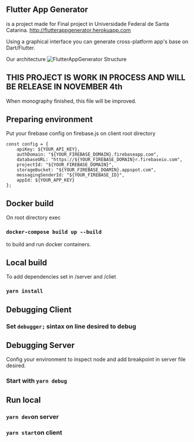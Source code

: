 ## Flutter App Generator 
is a project made for Final project in Universidade Federal de Santa Catarina.
http://flutterappgenerator.herokuapp.com

Using a graphical interface you can generate cross-platform app's base on Dart/Flutter.

Our architecture
![FlutterAppGenerator Structure](https://www.draw.io/?lightbox=1&highlight=0000ff&edit=_blank&layers=1&nav=1&title=Software%20architecture#R7Vxbc9o4FP41eYSx5QvwGEjc3Zl2p5N0Z2f2pSNsYdTaFmuLQPrr98iWjG05XBJMgJROEziWb%2Bc75zs3kxtrEq8%2FpXgx%2F8ICEt0gI1jfWHc3CI0sBD%2BF4LkQuEoQpjQoROZG8Eh%2FESk0pHRJA5LVFnLGIk4XdaHPkoT4vCbDacpW9WUzFtXPusAh0QSPPo506T804PNCOkSDjfwPQsO5OrPpjootMVaL5Z1kcxywVUVk3d9Yk5QxXryL1xMSCd0pvRT7eS9sLS8sJQnfZ4dVsIzix8lkNfaTgfM9GKN%2Ff%2FXsYXGYJxwt5R3Lq%2BXPSgUkAI3IjyzlcxayBEf3G%2Bk4ZcskIOI8BnzarPnM2AKEJgh%2FEM6fJbx4yRmI5jyO5NYZS%2FiERSzNz2gZhgX%2FQa7fo7ztjC1Tn2y5MdOVxoLTkPAtCy2nWCjusnIKqcNPhMWEp8%2BwICUR5vSpbhdYmldYrtsgAG8kCAcAMkAaIAGLMU3gaCFJSIo50RDiZM3rCk1JRn%2Fhab5AKHLBaMLza3XGN84dSHBEwwQEPqiWgN7HTyTlFAz%2FVm6IaRDk6EZ4SqIx9n%2BGOc4VnGb56yD8tlshXAJZt%2Fm1vJWa69TQkXv1jD6ykMR%2Bb8Tk4b4KJVWWsNksA9tpQlqe9fUoux%2Fe7ZB1bLfLd71NU%2FxcWSDtXsdY2oszlOwsw5PlNEj0sPXwpriCo1rLwNCs5YGENBN%2Be21U4B6VCpwaWD3zbbywrh%2BmcdTuWUM5V8UOvBTUTZJAs4NsReMIJwK0DJyRSw5wzQreEZkJW8kW2KdJ%2BDn%2FdDfc5v8aKi9qv0zgpJbAc4rPq00WZdlyzbySQSETdRRaTWc36eJsUWSRM7oWzFp1pD0ch8Z5Opk7gdQ43E4pv6NxCJce0am4gczHEMq9O%2Bb%2FJGk%2Fewr395LSEvbGY1SHQ6FTQcNpAcPuKs1BOqXpJjzHi0JphVIrUDQJiouAV0o%2FC5b6yjLKKRNbp4xzFu9HX%2FnJbpUVCOLSTEKBOedcFCG3QhPI84PE7lPgqBmFoJz2fTgj8gLMMfwS8kwgDwE660Ho81wgReQ9EOzz%2Fo%2Fsu9jQM9Gwv0hC3UM7swrTQTWzcDWrsO0Wq7C7sgrzA1vFNMVJkPWApDwECvZSEizXL9tEI84OPMPwvC5tBRnOWdnKqCUpAm86TkYEqXIm%2BVtXfbudyTD6Lc%2B9e3ZbKjSBl4oO8gKNDn27jpdt7UX5ipmPDpjVlsWCiZ8zYOJ1Sp9S3vJuGOkEfB9QDgpBRt7foz68%2BzsThYfxp0h6ZtjX%2BxGrOeXkcYHzUnEF%2B9Xh1LjzJb1r%2BVWHQDTSI53dhi1ADDsDQm8D%2FYWfaIjz4IWMLyRZXoHazUaF9v56tzS9T1i8YAmRbYQLVziyzszQXT2Ma2q%2ByE6YanDt7IQpEN%2B5E%2BY2CnZruL0TtmN9R50wPT49LqeZn9Lp9XXFS9d4cyvM6Ks843xb4khnXg1RVfvF61AkI%2F3QX6B%2BwJaghoecaccZT9lPUlF6kL8EGDSK2kAqx3Jmubsa9LUQQ1lm7azQD%2B6YuXa9FrcsnZpNt4WbVcv0%2BCWW3QKJG6nqM7dDpRn3vyUrFKHCWkXkhuI3lGfilJzG4KvGHdTAU5wRdUS4wuKgxWIlnqZK4tGUFDs0rCLA2bzk%2FrpnGA2Wr9uAYw5tz9KsJmFF27TN2GbqIoA8cMrlcaNGayEtwHmx9VCSyI46pVxXb9E6ul2O8ldL53FPrim9b7e5Vhu4qN9W8r%2BRa9SopeYNg%2Fru3fGQfbUJibNnQqJqoTOZiKM92vZHp%2F0NfnkiP81YtOTkNvUfK02G8hM6aaCwDLvmGqalN%2FPbA0VXSTzSB1NvCRS3Sz4H9QATFtXu7wBxBgHC2dtMrzxAWDofiTLgEoawjqOnlK1DWGvUFVXYbVTxQpp%2FdSMeMfizBQZewgLyI%2BslZNVb4IQDofSmEVxfZd6zq1l02GzQ2t9%2Fy%2FlBo1Wkmc5JY4zVVow0DIcteUQT4Gn1LKih6xH%2BeeK0YyDtgJLNNsnqjRCABgPTdF8KAbXIstMK241Xazk0ssAqWdcnRy0mmnc0SHr%2FRIrGhtkSp%2FAqsyFOReR79pxxEndpRMgc9us8rU%2Bh1GCqFiI645%2BBZkYeqELYUaGMo3SRuplGHdY%2BegVYxqABlmpJ7OgOdzaPcvSZoQbQhTyyczgco3o%2F6L0f2VGPinzIyN18OGMG5SDYz7ZwLb31VOEaAlU919N5ts1aOvNcvZ3rFTr70AzbeHy4hV9POu93Lq3ZtRWHnS0wR7rIzhaYelj1TFpgjp60PECu2%2BJLdSh2zKd3Udah4%2BhX1BiNAnXY0slCp6Qtd48nEK%2FJIYZ7OoR7Xj1hR%2F%2F%2BDBR9UKFF0fU5RVmIv59X7DGbvSKvUMa%2B2yvQWXmFu8ek5EPCZB8bplc9YWMO6n6NBk4Vcm09Gjrb1nfzhI2rpxq%2FbUgsPI%2BntA61IdXwP6kJ6U2bbykRLTb5BWZ2dSG6rNDeL0S3fDdQ1dvGNxIvwCqJ%2FgTrxem9rvaRrvbRSbWuDyVkN%2FkLTnB4%2BbloOavdovHB6JQa17uQ%2F1Dg5Jansy9M1Wbj0ew2Vbc131%2BhavHtsvLvjhS0v%2FnjLdb9%2Fw%3D%3D)

## THIS PROJECT IS WORK IN PROCESS AND WILL BE RELEASE IN NOVEMBER 4th
When monography finished, this file will be improved.

## Preparing environment

Put your firebase config on firebase.js on client root directory
```
const config = {
    apiKey: ${YOUR_API_KEY},
    authDomain: "${YOUR_FIREBASE_DOMAIN}.firebaseapp.com",
    databaseURL: "https://${YOUR_FIREBASE_DOMAIN}r.firebaseio.com",
    projectId: "${YOUR_FIREBASE_DOMAIN}",
    storageBucket: "${YOUR_FIREBASE_DOAMIN}.appspot.com",
    messagingSenderId: "${YOUR_FIREBASE_ID}",
    appId: ${YOUR_APP_KEY}
};
```

## Docker build
On root directory exec
### `docker-compose build up --build`
to build and run docker containers.

## Local build
To add dependencies set in /server and /cliet
### `yarn install` 

## Debugging Client
### Set `debugger;` sintax on line desired to debug

## Debugging Server
Config your environment to inspect node and add breakpoint in server file desired.
### Start with `yarn debug`


## Run local
### `yarn dev`on server
### `yarn start`on client

